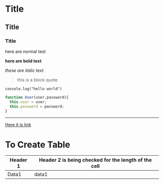 # Title
## Title
### Title

here are normal test 


**here are bold text**


*these are italic text*


> this is a block quote


`console.log("hello world")`


```javascript
function User(user,password){
  this.user = user;
  this.password = password;
}
```

---


[Here it is link](https://google.com)

# To Create Table
| Header 1 | Header 2 is being checked for the length of the cell |
| ---      | ---    |
| Data1    | data1  |
